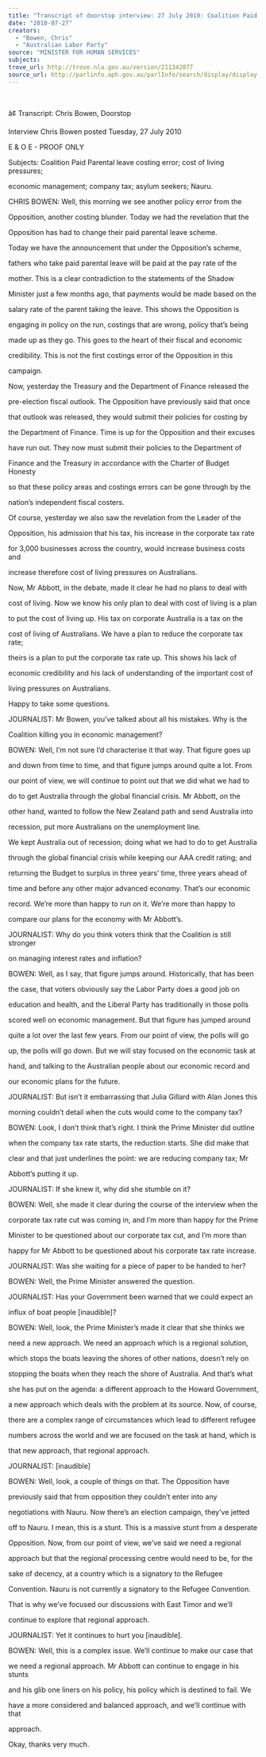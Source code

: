 ```yaml
---
title: "Transcript of doorstop interview: 27 July 2010: Coalition Paid Parental Leave costing error; company tax; asylum seekers; Nauru."
date: "2010-07-27"
creators:
  - "Bowen, Chris"
  - "Australian Labor Party"
source: "MINISTER FOR HUMAN SERVICES"
subjects:
trove_url: http://trove.nla.gov.au/version/211342077
source_url: http://parlinfo.aph.gov.au/parlInfo/search/display/display.w3p;query=Id%3A%22media/pressrel/SQFX6%22
---
```


  

 â¢ Transcript: Chris Bowen, Doorstop 

 Interview  Chris Bowen posted Tuesday, 27 July 2010  

 E & O E - PROOF ONLY 

 

 

 Subjects: Coalition Paid Parental leave costing error; cost of living pressures; 

 economic management; company tax; asylum seekers; Nauru. 

 

 CHRIS BOWEN: Well, this morning we see another policy error from the 

 Opposition, another costing blunder. Today we had the revelation that the 

 Opposition has had to change their paid parental leave scheme. 

 

 Today we have the announcement that under the Opposition’s scheme, 

 fathers who take paid parental leave will be paid at the pay rate of the 

 mother. This is a clear contradiction to the statements of the Shadow 

 Minister just a few months ago, that payments would be made based on the 

 salary rate of the parent taking the leave. This shows the Opposition is 

 engaging in policy on the run, costings that are wrong, policy that’s being 

 made up as they go. This goes to the heart of their fiscal and economic 

 credibility. This is not the first costings error of the Opposition in this 

 campaign. 

 

 Now, yesterday the Treasury and the Department of Finance released the 

 pre-election fiscal outlook. The Opposition have previously said that once 

 that outlook was released, they would submit their policies for costing by 

 the Department of Finance. Time is up for the Opposition and their excuses 

 have run out. They now must submit their policies to the Department of 

 Finance and the Treasury in accordance with the Charter of Budget Honesty 

 so that these policy areas and costings errors can be gone through by the 

 nation’s independent fiscal costers. 

 

 Of course, yesterday we also saw the revelation from the Leader of the 

 Opposition, his admission that his tax, his increase in the corporate tax rate 

 for 3,000 businesses across the country, would increase business costs and 

 increase therefore cost of living pressures on Australians. 

 

 Now, Mr Abbott, in the debate, made it clear he had no plans to deal with 

 cost of living. Now we know his only plan to deal with cost of living is a plan 

 to put the cost of living up. His tax on corporate Australia is a tax on the 

 cost of living of Australians. We have a plan to reduce the corporate tax rate; 

 theirs is a plan to put the corporate tax rate up. This shows his lack of 

 economic credibility and his lack of understanding of the important cost of 

 living pressures on Australians. 

 

 Happy to take some questions. 

 

 JOURNALIST: Mr Bowen, you’ve talked about all his mistakes. Why is the 

 Coalition killing you in economic management? 

 

 BOWEN: Well, I’m not sure I’d characterise it that way. That figure goes up 

 and down from time to time, and that figure jumps around quite a lot. From 

 our point of view, we will continue to point out that we did what we had to 

 do to get Australia through the global financial crisis. Mr Abbott, on the 

 other hand, wanted to follow the New Zealand path and send Australia into 

 recession, put more Australians on the unemployment line. 

 

 We kept Australia out of recession; doing what we had to do to get Australia 

 through the global financial crisis while keeping our AAA credit rating; and 

 returning the Budget to surplus in three years’ time, three years ahead of 

 time and before any other major advanced economy. That’s our economic 

 record. We’re more than happy to run on it. We’re more than happy to 

 compare our plans for the economy with Mr Abbott’s. 

 

 JOURNALIST: Why do you think voters think that the Coalition is still stronger 

 on managing interest rates and inflation? 

 

 BOWEN: Well, as I say, that figure jumps around. Historically, that has been 

 the case, that voters obviously say the Labor Party does a good job on 

 education and health, and the Liberal Party has traditionally in those polls 

 scored well on economic management. But that figure has jumped around 

 quite a lot over the last few years. From our point of view, the polls will go 

 up, the polls will go down. But we will stay focused on the economic task at 

 hand, and talking to the Australian people about our economic record and 

 our economic plans for the future. 

 

 JOURNALIST: But isn’t it embarrassing that Julia Gillard with Alan Jones this 

 morning couldn’t detail when the cuts would come to the company tax? 

 

 BOWEN: Look, I don’t think that’s right. I think the Prime Minister did outline 

 when the company tax rate starts, the reduction starts. She did make that 

 clear and that just underlines the point: we are reducing company tax; Mr 

 Abbott’s putting it up. 

 

 JOURNALIST: If she knew it, why did she stumble on it? 

 

 BOWEN: Well, she made it clear during the course of the interview when the 

 corporate tax rate cut was coming in, and I’m more than happy for the Prime 

 Minister to be questioned about our corporate tax cut, and I’m more than 

 happy for Mr Abbott to be questioned about his corporate tax rate increase. 

 

 JOURNALIST: Was she waiting for a piece of paper to be handed to her? 

 

 BOWEN: Well, the Prime Minister answered the question. 

 

 JOURNALIST: Has your Government been warned that we could expect an 

 influx of boat people [inaudible]? 

 

 BOWEN: Well, look, the Prime Minister’s made it clear that she thinks we 

 need a new approach. We need an approach which is a regional solution, 

 which stops the boats leaving the shores of other nations, doesn’t rely on 

 stopping the boats when they reach the shore of Australia. And that’s what 

 she has put on the agenda: a different approach to the Howard Government, 

 a new approach which deals with the problem at its source. Now, of course, 

 there are a complex range of circumstances which lead to different refugee 

 numbers across the world and we are focused on the task at hand, which is 

 that new approach, that regional approach. 

 

 JOURNALIST: [inaudible] 

 

 BOWEN: Well, look, a couple of things on that. The Opposition have 

 previously said that from opposition they couldn’t enter into any 

 negotiations with Nauru. Now there’s an election campaign, they’ve jetted 

 off to Nauru. I mean, this is a stunt. This is a massive stunt from a desperate 

 Opposition. Now, from our point of view, we’ve said we need a regional 

 approach but that the regional processing centre would need to be, for the 

 sake of decency, at a country which is a signatory to the Refugee 

 Convention. Nauru is not currently a signatory to the Refugee Convention. 

 That is why we’ve focused our discussions with East Timor and we’ll 

 continue to explore that regional approach. 

 

 JOURNALIST: Yet it continues to hurt you [inaudible]. 

 

 BOWEN: Well, this is a complex issue. We’ll continue to make our case that 

 we need a regional approach. Mr Abbott can continue to engage in his stunts 

 and his glib one liners on his policy, his policy which is destined to fail. We 

 have a more considered and balanced approach, and we’ll continue with that 

 approach. 

 

 Okay, thanks very much. 

  

